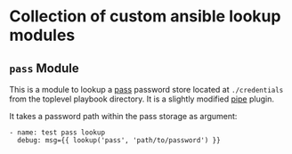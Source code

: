 Collection of custom ansible lookup modules
===========================================

## `pass` Module

This is a module to lookup a [pass](http://www.passwordstore.org/) password store located at `./credentials` from the toplevel playbook directory. It is a slightly modified [pipe](https://github.com/ansible/ansible/blob/stable-1.9/lib/ansible/runner/lookup_plugins/pipe.py) plugin.

It takes a password path within the pass storage as argument:

    - name: test pass lookup
      debug: msg={{ lookup('pass', 'path/to/password') }}


